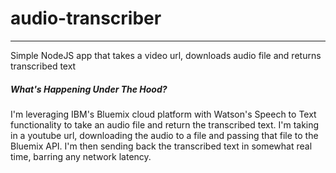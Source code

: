 # audio-transcriber
---

Simple NodeJS app that takes a video url, downloads audio file and returns transcribed text




##### What's Happening Under The Hood?

I'm leveraging IBM's Bluemix cloud platform with Watson's Speech to Text functionality to take an audio file and return the transcribed text. I'm taking in a youtube url, downloading the audio to a file and passing that file to the Bluemix API. I'm then sending back the transcribed text in somewhat real time, barring any network latency.
